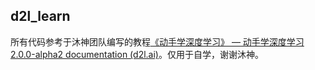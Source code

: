 ## d2l_learn

所有代码参考于沐神团队编写的教程[《动手学深度学习》 — 动手学深度学习 2.0.0-alpha2 documentation (d2l.ai)](https://zh-v2.d2l.ai/index.html)。仅用于自学，谢谢沐神。

